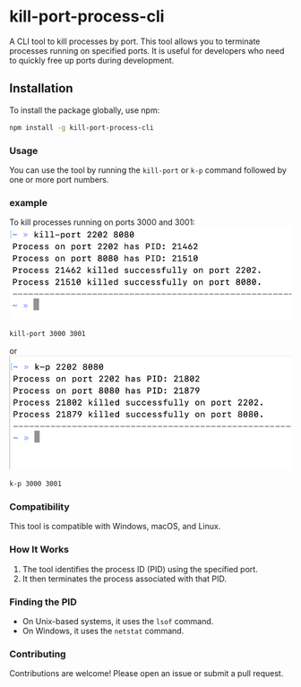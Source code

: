 # kill-port-process-cli

A CLI tool to kill processes by port. This tool allows you to terminate processes running on specified ports. It is useful for developers who need to quickly free up ports during development.

## Installation

To install the package globally, use npm:

```bash
npm install -g kill-port-process-cli
```
### Usage
You can use the tool by running the `kill-port` or `k-p` command followed by one or more port numbers.
### example
To kill processes running on ports 3000 and 3001:
![preview](./assets/kill-port-preview.png)
```bash
kill-port 3000 3001
```
or
![preview](./assets/k-p-preview.png)
```bash
k-p 3000 3001
```
### Compatibility
This tool is compatible with Windows, macOS, and Linux.
### How It Works
1. The tool identifies the process ID (PID) using the specified port.
2. It then terminates the process associated with that PID.
### Finding the PID
- On Unix-based systems, it uses the `lsof` command.
- On Windows, it uses the `netstat` command.
### Contributing
Contributions are welcome! Please open an issue or submit a pull request.
